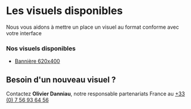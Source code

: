 # Les visuels disponibles

Nous vous aidons à mettre un place un visuel au format conforme avec votre interface

### Nos visuels disponibles
* [Bannière 620x400](https://www.canva.com/design/DAEP1axSjAY/qI1sgzMTtEBTDSG5nwpG2w/view?utm_content=DAEP1axSjAY&utm_campaign=designshare&utm_medium=link&utm_source=sharebutton)

## Besoin d'un nouveau visuel ?

Contactez **Olivier Danniau**, notre responsable partenariats France au [+33 (0) 7 56 93 64 56](tel:+33756936456)